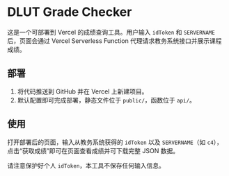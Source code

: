 # DLUT Grade Checker

这是一个可部署到 Vercel 的成绩查询工具。用户输入 `idToken` 和 `SERVERNAME` 后，页面会通过 Vercel Serverless Function 代理请求教务系统接口并展示课程成绩。

## 部署

1. 将代码推送到 GitHub 并在 Vercel 上新建项目。
2. 默认配置即可完成部署，静态文件位于 `public/`，函数位于 `api/`。

## 使用

打开部署后的页面，输入从教务系统获得的 `idToken` 以及 `SERVERNAME`（如 `c4`），点击“获取成绩”即可在页面查看成绩并可下载完整 JSON 数据。

请注意保护好个人 `idToken`，本工具不保存任何输入信息。
